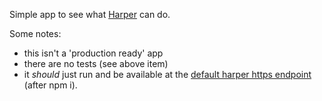 Simple app to see what <a href="https://docs.harperdb.io/docs">Harper</a> can do.

Some notes:
- this isn't a 'production ready' app
- there are no tests (see above item)
- it _should_ just run and be available at the <a href="https://localhost:9926/">default harper https endpoint</a> (after npm i).